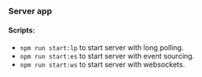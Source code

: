 ### Server app

#### Scripts:
* `npm run start:lp` to start server with long polling.
* `npm run start:es` to start server with event sourcing.
* `npm run start:ws` to start server with websockets.
